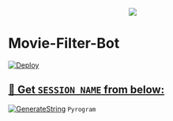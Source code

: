 <p align="center">

  <img src="https://readme-typing-svg.herokuapp.com/?lines=Welcome+to+Amazing+Movie&font=Fira%20Code&center=true&width=380&height=50">

# Movie-Filter-Bot

<a href="https://heroku.com/deploy?template=https://github.com/OsharaShaveen/Amazing-Movie-Filter-Bot">
  <img src="https://www.herokucdn.com/deploy/button.svg" alt="Deploy">
  
  
  ## 🧪 Get `SESSION_NAME` from below:

[![GenerateString](https://img.shields.io/badge/repl.it-generateString-yellowgreen)](https://replit.com/@OsharaShaveen/GenerateStringSession#main.py) ``Pyrogram``
